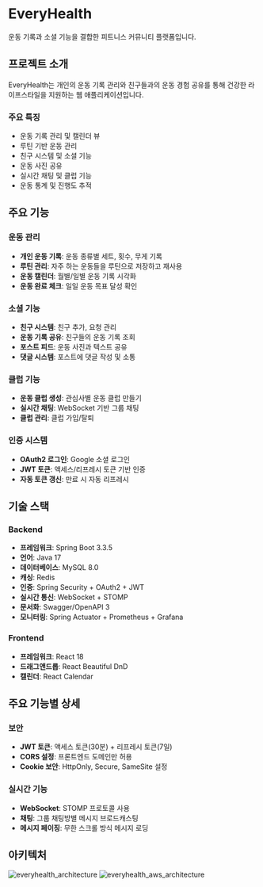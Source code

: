 # EveryHealth
운동 기록과 소셜 기능을 결합한 피트니스 커뮤니티 플랫폼입니다.

## 프로젝트 소개
EveryHealth는 개인의 운동 기록 관리와 친구들과의 운동 경험 공유를 통해 건강한 라이프스타일을 지원하는 웹 애플리케이션입니다.

### 주요 특징
- 운동 기록 관리 및 캘린더 뷰
- 루틴 기반 운동 관리
- 친구 시스템 및 소셜 기능
- 운동 사진 공유
- 실시간 채팅 및 클럽 기능
- 운동 통계 및 진행도 추적

## 주요 기능

### 운동 관리
- **개인 운동 기록**: 운동 종류별 세트, 횟수, 무게 기록
- **루틴 관리**: 자주 하는 운동들을 루틴으로 저장하고 재사용
- **운동 캘린더**: 월별/일별 운동 기록 시각화
- **운동 완료 체크**: 일일 운동 목표 달성 확인

### 소셜 기능
- **친구 시스템**: 친구 추가, 요청 관리
- **운동 기록 공유**: 친구들의 운동 기록 조회
- **포스트 피드**: 운동 사진과 텍스트 공유
- **댓글 시스템**: 포스트에 댓글 작성 및 소통

### 클럽 기능
- **운동 클럽 생성**: 관심사별 운동 클럽 만들기
- **실시간 채팅**: WebSocket 기반 그룹 채팅
- **클럽 관리**: 클럽 가입/탈퇴

### 인증 시스템
- **OAuth2 로그인**: Google 소셜 로그인
- **JWT 토큰**: 액세스/리프레시 토큰 기반 인증
- **자동 토큰 갱신**: 만료 시 자동 리프레시

## 기술 스택

### Backend
- **프레임워크**: Spring Boot 3.3.5
- **언어**: Java 17
- **데이터베이스**: MySQL 8.0
- **캐싱**: Redis
- **인증**: Spring Security + OAuth2 + JWT
- **실시간 통신**: WebSocket + STOMP
- **문서화**: Swagger/OpenAPI 3
- **모니터링**: Spring Actuator + Prometheus + Grafana

### Frontend
- **프레임워크**: React 18
- **드래그앤드롭**: React Beautiful DnD
- **캘린더**: React Calendar

## 주요 기능별 상세

### 보안
- **JWT 토큰**: 액세스 토큰(30분) + 리프레시 토큰(7일)
- **CORS 설정**: 프론트엔드 도메인만 허용
- **Cookie 보안**: HttpOnly, Secure, SameSite 설정

### 실시간 기능
- **WebSocket**: STOMP 프로토콜 사용
- **채팅**: 그룹 채팅방별 메시지 브로드캐스팅
- **메시지 페이징**: 무한 스크롤 방식 메시지 로딩

## 아키텍처
![everyhealth_architecture](https://github.com/user-attachments/assets/f2c2017b-aa26-4ddf-8a72-6d6570434467)
![everyhealth_aws_architecture](https://github.com/user-attachments/assets/89b28646-eafb-4e51-bce5-97b2a790bb3b)
